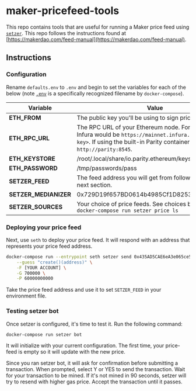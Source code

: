 # maker-pricefeed-tools

This repo contains tools that are useful for running a Maker price feed using [`setzer`](https://github.com/makerdao/setzer). This repo follows the instructions found at [https://makerdao.com/feed-manual](https://makerdao.com/feed-manual).

## Instructions

### Configuration

Rename `defaults.env` to `.env` and begin to set the variables for each of the below (note [`.env`](https://docs.docker.com/compose/environment-variables/#the-env-file) is a specifically recognized filename by `docker-compose`).

| Variable          | Value         |
| ----------------- | ------------- |
| **ETH_FROM**          | The public key you'll be using to sign price feed updates
| **ETH_RPC_URL**       | The RPC URL of your Ethereum node. For example, Infura would be `https://mainnet.infura.io/<your api key>`. If using the built-in Parity container, `http://parity:8545`. |
| **ETH_KEYSTORE**      | /root/.local/share/io.parity.ethereum/keys/ethereum/ |
| **ETH_PASSWORD**      | /tmp/passwords/pass |
| **SETZER_FEED**       | The feed address you will get from following steps in the next section. |
| **SETZER_MEDIANIZER** | 0x729D19f657BD0614b4985Cf1D82531c67569197B | 
| **SETZER_SOURCES**    | Your choice of price feeds. See choices by running `docker-compose run setzer price ls` |

### Deploying your price feed

Next, use `seth` to deploy your price feed. It will respond with an address that represents your price feed address.

```bash
docker-compose run --entrypoint seth setzer send 0x435AD5CAE6eA3e065ce540464366b71Fba8f0c52 \
	--guess "create()(address)" \
	-F [YOUR ACCOUNT] \
	-G 700000 \
	-P 60000000000
```

Take the price feed address and use it to set `SETZER_FEED` in your environment file.

### Testing setzer bot

Once setzer is configured, it's time to test it. Run the following command:

```bash
docker-compose run setzer bot
```

It will initialize with your current configuration. The first time, your price-feed is empty so it will update with the new price.

Since you ran setzer bot, it will ask for confirmation before submitting a transaction. When prompted, select Y or YES to send the transaction. Wait for your transaction to be mined. If it's not mined in 90 seconds, setzer will try to resend with higher gas price. Accept the transaction until it passes.


